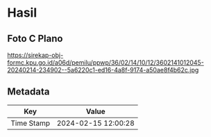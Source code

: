 # Hasil

## Foto C Plano

https://sirekap-obj-formc.kpu.go.id/a06d/pemilu/ppwp/36/02/14/10/12/3602141012045-20240214-234902--5a6220c1-ed16-4a8f-9174-a50ae8f4b62c.jpg


## Metadata

| Key        | Value               |
| ---------- | ------------------- |
| Time Stamp | 2024-02-15 12:00:28 |



